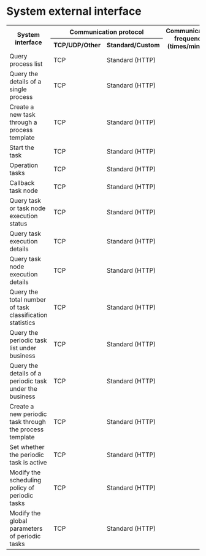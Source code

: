 # System external interface

<table>
     <tr>
         <th rowspan="2">System interface</th>
         <th colspan="2">Communication protocol</th>
         <th rowspan="2">Communication frequency (times/minute)</th>
         <th rowspan="2">Remarks</th>
     </tr>
     <tr>
         <th>TCP/UDP/Other</th>
         <th>Standard/Custom</th>
     </tr>
     <tr>
         <td>Query process list</td>
         <td>TCP</td>
         <td>Standard (HTTP)</td>
         <td></td>
         <td></td>
     </tr>
     <tr>
         <td>Query the details of a single process</td>
         <td>TCP</td>
         <td>Standard (HTTP)</td>
         <td></td>
         <td></td>
     </tr>
     <tr>
         <td>Create a new task through a process template</td>
         <td>TCP</td>
         <td>Standard (HTTP)</td>
         <td></td>
         <td></td>
     </tr>
     <tr>
         <td>Start the task</td>
         <td>TCP</td>
         <td>Standard (HTTP)</td>
         <td></td>
         <td></td>
     </tr>
     <tr>
         <td>Operation tasks</td>
         <td>TCP</td>
         <td>Standard (HTTP)</td>
         <td></td>
         <td></td>
     </tr>
     <tr>
         <td>Callback task node</td>
         <td>TCP</td>
         <td>Standard (HTTP)</td>
         <td></td>
         <td></td>
     </tr>
     <tr>
         <td>Query task or task node execution status</td>
         <td>TCP</td>
         <td>Standard (HTTP)</td>
         <td></td>
         <td></td>
     </tr>
     <tr>
         <td>Query task execution details</td>
         <td>TCP</td>
         <td>Standard (HTTP)</td>
         <td></td>
         <td></td>
     </tr>
     <tr>
         <td>Query task node execution details</td>
         <td>TCP</td>
         <td>Standard (HTTP)</td>
         <td></td>
         <td></td>
     </tr>
     <tr>
         <td>Query the total number of task classification statistics</td>
         <td>TCP</td>
         <td>Standard (HTTP)</td>
         <td></td>
         <td></td>
     </tr>
     <tr>
         <td>Query the periodic task list under business</td>
         <td>TCP</td>
         <td>Standard (HTTP)</td>
         <td></td>
         <td></td>
     </tr>
     <tr>
         <td>Query the details of a periodic task under the business</td>
         <td>TCP</td>
         <td>Standard (HTTP)</td>
         <td></td>
         <td></td>
     </tr>
     <tr>
         <td>Create a new periodic task through the process template</td>
         <td>TCP</td>
         <td>Standard (HTTP)</td>
         <td></td>
         <td></td>
     </tr>
     <tr>
         <td>Set whether the periodic task is active</td>
         <td>TCP</td>
         <td>Standard (HTTP)</td>
         <td></td>
         <td></td>
     </tr>
     <tr>
         <td>Modify the scheduling policy of periodic tasks</td>
         <td>TCP</td>
         <td>Standard (HTTP)</td>
         <td></td>
         <td></td>
     </tr>
     <tr>
         <td>Modify the global parameters of periodic tasks</td>
         <td>TCP</td>
         <td>Standard (HTTP)</td>
         <td></td>
         <td></td>
     </tr>
</table>